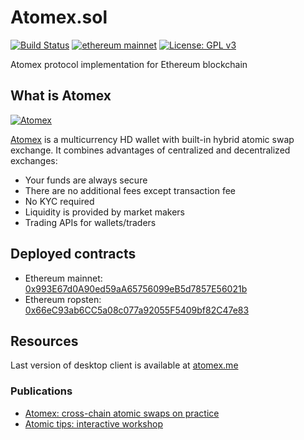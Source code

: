 # Atomex.sol
[![Build Status](https://travis-ci.org/atomex-me/atomex-solidity.svg?branch=master)](https://travis-ci.org/atomex-me/atomex-solidity)
[![ethereum mainnet](https://img.shields.io/badge/ethereum-mainnet-yellow.svg)](https://etherscan.io/address/0x993E67d0A90ed59aA65756099eB5d7857E56021b)
[![License: GPL v3](https://img.shields.io/badge/License-GPLv3-blue.svg)](https://www.gnu.org/licenses/gpl-3.0)

Atomex protocol implementation for Ethereum blockchain

## What is Atomex

[![Atomex](https://miro.medium.com/max/995/0*qHL-RBfdKopwUdMS)](https://medium.com/coinmonks/atomex-cross-chain-atomic-swaps-on-practice-8139571f0ee5)  

[Atomex](https://atomex.me/) is a multicurrency HD wallet with built-in hybrid atomic swap exchange. It combines advantages of centralized and decentralized exchanges:
* Your funds are always secure
* There are no additional fees except transaction fee
* No KYC required
* Liquidity is provided by market makers
* Trading APIs for wallets/traders

## Deployed contracts
* Ethereum mainnet: [0x993E67d0A90ed59aA65756099eB5d7857E56021b](https://etherscan.io/address/0x993E67d0A90ed59aA65756099eB5d7857E56021b)
* Ethereum ropsten: [0x66eC93ab6CC5a08c077a92055F5409bf82C47e83](https://ropsten.etherscan.io/address/0x66eC93ab6CC5a08c077a92055F5409bf82C47e83)

## Resources
Last version of desktop client is available at [atomex.me](https://atomex.me)

### Publications
* [Atomex: cross-chain atomic swaps on practice](https://medium.com/coinmonks/atomex-cross-chain-atomic-swaps-on-practice-8139571f0ee5)
* [Atomic tips: interactive workshop](https://medium.com/coinmonks/atomic-tips-berlin-workshop-materials-c5c8ee3f46aa)
